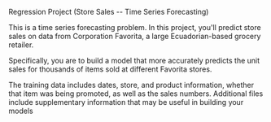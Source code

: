 Regression Project (Store Sales -- Time Series Forecasting)

This is a time series forecasting problem. In this project, you'll predict store sales on data from Corporation Favorita, a large Ecuadorian-based grocery retailer.

Specifically, you are to build a model that more accurately predicts the unit sales for thousands of items sold at different Favorita stores.

The training data includes dates, store, and product information, whether that item was being promoted, as well as the sales numbers. Additional files include supplementary information that may be useful in building your models
